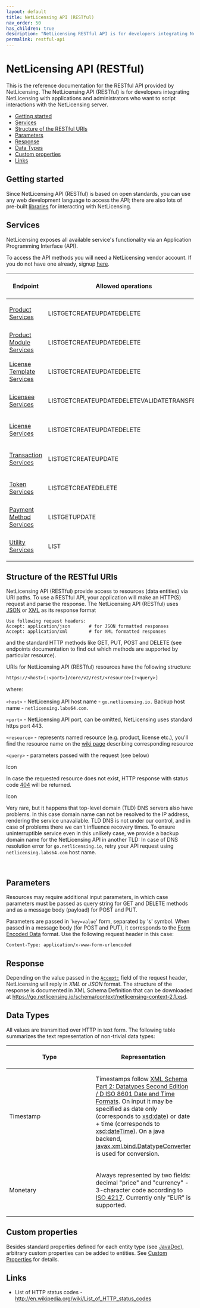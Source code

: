 ```yaml
---
layout: default
title: NetLicensing API (RESTful)
nav_order: 50
has_children: true
description: "NetLicensing RESTful API is for developers integrating NetLicensing with applications and administrators who want to script interactions with the NetLicensing server"
permalink: restful-api
---
```


NetLicensing API (RESTful)
==========================

This is the reference documentation for the RESTful API provided by
NetLicensing. The NetLicensing API (RESTful) is for developers
integrating NetLicensing with applications and administrators who want
to script interactions with the NetLicensing server.

-   [Getting started](#NetLicensingAPI(RESTful)-Gettingstarted)
-   [Services](#NetLicensingAPI(RESTful)-Services)
-   [Structure of the RESTful
    URIs](#NetLicensingAPI(RESTful)-StructureoftheRESTfulURIs)
-   [Parameters](#NetLicensingAPI(RESTful)-Parameters)
-   [Response](#NetLicensingAPI(RESTful)-Response)
-   [Data Types](#NetLicensingAPI(RESTful)-DataTypes)
-   [Custom properties](#NetLicensingAPI(RESTful)-Customproperties)
-   [Links](#NetLicensingAPI(RESTful)-Links)

Getting started
---------------

Since NetLicensing API (RESTful) is based on open standards, you can use
any web development language to access the API; there are also lots of
pre-built [libraries](client-libraries)
for interacting with NetLicensing.

Services
--------

NetLicensing exposes all available service's functionality via an
Application Programming Interface (API).

To access the API methods you will need a NetLicensing vendor account.
If you do not have one already, signup
<a href="https://go.netlicensing.io/console/v2/content/register.xhtml" class="external-link">here</a>.

<table>
<colgroup>
<col style="width: 33%" />
<col style="width: 33%" />
<col style="width: 33%" />
</colgroup>
<thead>
<tr class="header">
<th>Endpoint</th>
<th>Allowed operations</th>
<th>Supported authentication method <a href="https://www.labs64.de/confluence/display/NLICPUB/Security">(?)</a></th>
</tr>
</thead>
<tbody>
<tr class="odd">
<td><p><a href="https://www.labs64.de/confluence/display/NLICPUB/Product+Services">Product Services</a></p></td>
<td><span class="status-macro aui-lozenge aui-lozenge-success aui-lozenge-subtle">LIST</span><span class="status-macro aui-lozenge aui-lozenge-subtle">GET</span><span class="status-macro aui-lozenge aui-lozenge-complete aui-lozenge-subtle">CREATE</span><span class="status-macro aui-lozenge aui-lozenge-current aui-lozenge-subtle">UPDATE</span><span class="status-macro aui-lozenge aui-lozenge-error aui-lozenge-subtle">DELETE</span></td>
<td><p><span><span class="status-macro aui-lozenge aui-lozenge-subtle">BASIC AUTH</span><span class="status-macro aui-lozenge aui-lozenge-subtle">APIKEY</span></span></p></td>
</tr>
<tr class="even">
<td><a href="https://www.labs64.de/confluence/display/NLICPUB/Product+Module+Services">Product Module Services</a></td>
<td><span class="status-macro aui-lozenge aui-lozenge-success aui-lozenge-subtle">LIST</span><span class="status-macro aui-lozenge aui-lozenge-subtle">GET</span><span class="status-macro aui-lozenge aui-lozenge-complete aui-lozenge-subtle">CREATE</span><span class="status-macro aui-lozenge aui-lozenge-current aui-lozenge-subtle">UPDATE</span><span class="status-macro aui-lozenge aui-lozenge-error aui-lozenge-subtle">DELETE</span></td>
<td><p><span class="status-macro aui-lozenge aui-lozenge-subtle">BASIC AUTH</span><span class="status-macro aui-lozenge aui-lozenge-subtle">APIKEY</span></p></td>
</tr>
<tr class="odd">
<td><a href="https://www.labs64.de/confluence/display/NLICPUB/License+Template+Services">License Template Services</a></td>
<td><span class="status-macro aui-lozenge aui-lozenge-success aui-lozenge-subtle">LIST</span><span class="status-macro aui-lozenge aui-lozenge-subtle">GET</span><span class="status-macro aui-lozenge aui-lozenge-complete aui-lozenge-subtle">CREATE</span><span class="status-macro aui-lozenge aui-lozenge-current aui-lozenge-subtle">UPDATE</span><span class="status-macro aui-lozenge aui-lozenge-error aui-lozenge-subtle">DELETE</span></td>
<td><p><span class="status-macro aui-lozenge aui-lozenge-subtle">BASIC AUTH</span><span class="status-macro aui-lozenge aui-lozenge-subtle">APIKEY</span></p></td>
</tr>
<tr class="even">
<td><a href="https://www.labs64.de/confluence/display/NLICPUB/Licensee+Services">Licensee Services</a></td>
<td><span class="status-macro aui-lozenge aui-lozenge-success aui-lozenge-subtle">LIST</span><span class="status-macro aui-lozenge aui-lozenge-subtle">GET</span><span class="status-macro aui-lozenge aui-lozenge-complete aui-lozenge-subtle">CREATE</span><span class="status-macro aui-lozenge aui-lozenge-current aui-lozenge-subtle">UPDATE</span><span class="status-macro aui-lozenge aui-lozenge-error aui-lozenge-subtle">DELETE</span><span class="status-macro aui-lozenge aui-lozenge-subtle">VALIDATE</span><span class="status-macro aui-lozenge aui-lozenge-subtle">TRANSFER</span></td>
<td><p><span class="status-macro aui-lozenge aui-lozenge-subtle">BASIC AUTH</span><span class="status-macro aui-lozenge aui-lozenge-subtle">APIKEY</span></p></td>
</tr>
<tr class="odd">
<td><a href="https://www.labs64.de/confluence/display/NLICPUB/License+Services">License Services</a></td>
<td><span class="status-macro aui-lozenge aui-lozenge-success aui-lozenge-subtle">LIST</span><span class="status-macro aui-lozenge aui-lozenge-subtle">GET</span><span class="status-macro aui-lozenge aui-lozenge-complete aui-lozenge-subtle">CREATE</span><span class="status-macro aui-lozenge aui-lozenge-current aui-lozenge-subtle">UPDATE</span><span class="status-macro aui-lozenge aui-lozenge-error aui-lozenge-subtle">DELETE</span></td>
<td><p><span><span class="status-macro aui-lozenge aui-lozenge-subtle">BASIC AUTH</span><span class="status-macro aui-lozenge aui-lozenge-subtle">APIKEY</span><br />
</span></p></td>
</tr>
<tr class="even">
<td><a href="https://www.labs64.de/confluence/display/NLICPUB/Transaction+Services">Transaction Services</a></td>
<td><span class="status-macro aui-lozenge aui-lozenge-success aui-lozenge-subtle">LIST</span><span class="status-macro aui-lozenge aui-lozenge-subtle">GET</span><span class="status-macro aui-lozenge aui-lozenge-complete aui-lozenge-subtle">CREATE</span><span class="status-macro aui-lozenge aui-lozenge-current aui-lozenge-subtle">UPDATE</span></td>
<td><p><span><span class="status-macro aui-lozenge aui-lozenge-subtle">BASIC AUTH</span><span class="status-macro aui-lozenge aui-lozenge-subtle">APIKEY</span><br />
</span></p></td>
</tr>
<tr class="odd">
<td><a href="https://www.labs64.de/confluence/display/NLICPUB/Token+Services">Token Services</a></td>
<td><span class="status-macro aui-lozenge aui-lozenge-success aui-lozenge-subtle">LIST</span><span class="status-macro aui-lozenge aui-lozenge-subtle">GET</span><span class="status-macro aui-lozenge aui-lozenge-complete aui-lozenge-subtle">CREATE</span><span class="status-macro aui-lozenge aui-lozenge-error aui-lozenge-subtle">DELETE</span></td>
<td><p><span class="status-macro aui-lozenge aui-lozenge-subtle">BASIC AUTH</span><span class="status-macro aui-lozenge aui-lozenge-subtle">APIKEY</span></p></td>
</tr>
<tr class="even">
<td><a href="https://www.labs64.de/confluence/display/NLICPUB/Payment+Method+Services">Payment Method Services</a></td>
<td><span class="status-macro aui-lozenge aui-lozenge-success aui-lozenge-subtle">LIST</span><span class="status-macro aui-lozenge aui-lozenge-subtle">GET</span><span class="status-macro aui-lozenge aui-lozenge-current aui-lozenge-subtle">UPDATE</span></td>
<td><p><span class="status-macro aui-lozenge aui-lozenge-subtle">BASIC AUTH</span><span class="status-macro aui-lozenge aui-lozenge-subtle">APIKEY</span></p></td>
</tr>
<tr class="odd">
<td><a href="https://www.labs64.de/confluence/display/NLICPUB/Utility+Services">Utility Services</a></td>
<td><span class="status-macro aui-lozenge aui-lozenge-success aui-lozenge-subtle">LIST</span></td>
<td><p><span class="status-macro aui-lozenge aui-lozenge-subtle">BASIC AUTH</span><span class="status-macro aui-lozenge aui-lozenge-subtle">APIKEY</span></p></td>
</tr>
</tbody>
</table>

Structure of the RESTful URIs
-----------------------------

NetLicensing API (RESTful) provide access to resources (data entities)
via URI paths. To use a RESTful API, your application will make an
HTTP(S) request and parse the response. The NetLicensing API
(RESTful) uses
<a href="http://en.wikipedia.org/wiki/JSON" class="external-link">JSON</a>
or
<a href="http://en.wikipedia.org/wiki/XML" class="external-link">XML</a>
as its response format

    Use following request headers:
    Accept: application/json       # for JSON formatted responses
    Accept: application/xml        # for XML formatted responses

and the standard HTTP methods like GET, PUT, POST and DELETE (see
endpoints documentation to find out which methods are supported by
particular resource).

URIs for NetLicensing API (RESTful) resources have the following
structure:

    https://<host>[:<port>]/core/v2/rest/<resource>[?<query>]

<span style="line-height: 1.4285715;">where:</span>

`<host>` - NetLicensing API host name - `go.netlicensing.io.` Backup
host name - `netlicensing.labs64.com.`

`<port>` - NetLicensing API port, can be omitted, NetLicensing uses
standard https port 443.

`<resource>` - represents named resource (e.g. product, license etc.),
you'll find the resource name on the [wiki page](Services_14942714.html)
describing corresponding resource

`<query>` - parameters passed with the request (see below)

<span class="aui-icon icon-warning">Icon</span>

In case the requested resource does not exist, HTTP response with status
code <a href="http://en.wikipedia.org/wiki/HTTP_403" class="external-link">404</a> will
be returned.

<span class="aui-icon icon-warning">Icon</span>

Very rare, but it happens that top-level domain (TLD) DNS servers also
have problems. In this case domain name can not be resolved to the IP
address, rendering the service unavailable. TLD DNS is not under our
control, and in case of problems there we can't influence recovery
times. To ensure uninterruptible service even in this unlikely case, we
provide a backup domain name for the NetLicensing API in another TLD: In
case of DNS resolution error for `go.netlicensing.io`, retry your API
request using `netlicensing.labs64.com` host name.

 

Parameters
----------

Resources may require additional input parameters, in which case
parameters must be passed as query string for GET and DELETE methods and
as a message body (payload) for POST and PUT.

Parameters are passed in '`key=value`' form, separated by '`&`' symbol.
When passed in a message body (for POST and PUT), it corresponds to
the <a href="http://www.w3.org/TR/html401/interact/forms.html#h-17.13.4.1" class="external-link">Form Encoded Data</a> format.
Use the following request header in this case:

    Content-Type: application/x-www-form-urlencoded 

Response
--------

Depending on the value passed in the [`Accept:`](11010215.html) field of
the request header, NetLicensing will reply in *XML* or *JSON* format.
The structure of the response is documented in XML Schema Definition
that can be downloaded at
<a href="https://go.netlicensing.io/schema/context/netlicensing-context-2.1.xsd" class="external-link">https://go.netlicensing.io/schema/context/netlicensing-context-2.1.xsd</a>.

Data Types
----------

All values are transmitted over HTTP in text form. The following table
summarizes the text representation of non-trivial data types:

<table>
<colgroup>
<col style="width: 50%" />
<col style="width: 50%" />
</colgroup>
<thead>
<tr class="header">
<th><p>Type</p></th>
<th><p>Representation</p></th>
</tr>
</thead>
<tbody>
<tr class="odd">
<td><p>Timestamp</p></td>
<td><p>Timestamps follow <a href="http://www.w3.org/TR/xmlschema-2/#isoformats" class="external-link">XML Schema Part 2: Datatypes Second Edition / D ISO 8601 Date and Time Formats</a>. On input it may be specified as date only (corresponds to <a href="https://www.w3.org/TR/xmlschema-2/#date" class="external-link">xsd:date</a>) or date + time (corresponds to <a href="https://www.w3.org/TR/xmlschema-2/#dateTime" class="external-link">xsd:dateTime</a>). On a java backend, <a href="http://docs.oracle.com/javase/7/docs/api/javax/xml/bind/DatatypeConverter.html" class="external-link">javax.xml.bind.DatatypeConverter</a> is used for conversion.</p></td>
</tr>
<tr class="even">
<td><p>Monetary</p></td>
<td><p>Always represented by two fields: decimal "price" and "currency" - 3-character code according to <a href="http://en.wikipedia.org/wiki/ISO_4217" class="external-link">ISO 4217</a>. Currently only "EUR" is supported.</p></td>
</tr>
</tbody>
</table>

Custom properties
-----------------

Besides standard properties defined for each entity type (see
<a href="https://go.netlicensing.io/javadoc/v2/index.html" class="external-link">JavaDoc</a>),
arbitrary custom properties can be added to entities. See [Custom
Properties](Custom-Properties_14058002.html) for details.

Links
-----

-   List of HTTP status codes -
    <a href="http://en.wikipedia.org/wiki/List_of_HTTP_status_codes" class="external-link">http://en.wikipedia.org/wiki/List_of_HTTP_status_codes</a>

